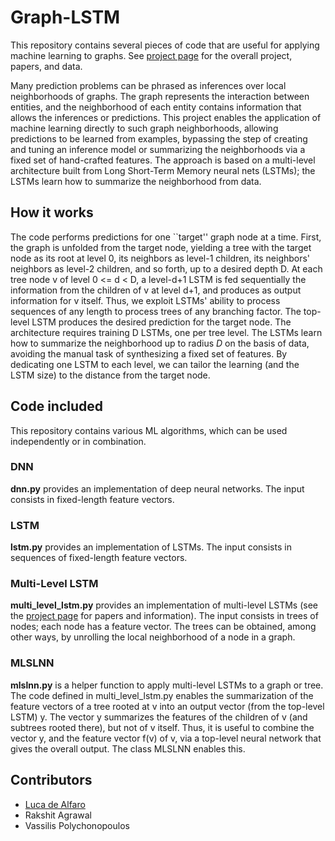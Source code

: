 # Graph-LSTM

This repository contains several pieces of code that are useful for applying machine learning to graphs. 
See [project page](https://sites.google.com/view/ml-on-structures) for the overall project, papers, and data. 

Many prediction problems can be phrased as inferences over local neighborhoods of graphs.  The graph represents the interaction between entities, and the neighborhood of each entity contains information that allows the inferences or predictions. 
This project enables the application of machine learning directly to such graph neighborhoods, allowing predictions to be learned from examples, bypassing the step of creating and tuning an inference model or summarizing the neighborhoods via a fixed set of hand-crafted features.
The approach is based on a multi-level architecture built from Long Short-Term Memory neural nets (LSTMs); the LSTMs learn how to summarize the neighborhood from data.

## How it works

The code performs predictions for one ``target'' graph node at a time. 
First, the graph is unfolded from the target node, yielding a tree with the target node as its root at level 0, its neighbors as level-1 children, its neighbors' neighbors as level-2 children, and so forth, up to a desired depth D.
At each tree node v of level 0 <= d < D, a level-d+1 LSTM is fed sequentially the information from the children of v at level d+1, and produces as output information for v itself. 
Thus, we exploit LSTMs' ability to process sequences of any length to process trees of any branching factor.
The top-level LSTM produces the desired prediction for the target node. 
The architecture requires training D LSTMs, one per tree level.
The LSTMs learn how to summarize the neighborhood up to radius $D$ on the basis of data, avoiding the manual task of synthesizing a fixed set of features.
By dedicating one LSTM to each level, we can tailor the learning (and the LSTM size) to the distance from the target node.

## Code included

This repository contains various ML algorithms, which can be used independently or in combination.

### DNN
**dnn.py** provides an implementation of deep neural networks.  The input consists in fixed-length feature vectors.

### LSTM
**lstm.py** provides an implementation of LSTMs.  The input consists in sequences of fixed-length feature vectors.

### Multi-Level LSTM
**multi_level_lstm.py** provides an implementation of multi-level LSTMs (see the [project page](https://sites.google.com/view/ml-on-structures) for papers and information).  The input consists in trees of nodes; each node has a feature vector.  The trees can be obtained, among other ways, by unrolling the local neighborhood of a node in a graph.

### MLSLNN
**mlslnn.py** is a helper function to apply multi-level LSTMs to a graph or tree.  The code defined in multi_level_lstm.py enables the summarization of the feature vectors of a tree rooted at v into an output vector (from the top-level LSTM) y. The vector y summarizes the features of the children of v (and subtrees rooted there), but not of v itself.  Thus, it is useful to combine the vector y, and the feature vector f(v) of v, via a top-level neural network that gives the overall output.  The class MLSLNN enables this. 

## Contributors

* [Luca de Alfaro](https://sites.google.com/a/ucsc.edu/luca/)
* Rakshit Agrawal
* Vassilis Polychonopoulos
